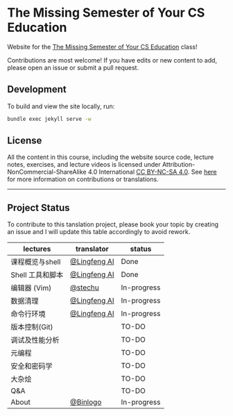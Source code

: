 # The Missing Semester of Your CS Education

Website for the [The Missing Semester of Your CS Education](https://missing.csail.mit.edu/) class!

Contributions are most welcome! If you have edits or new content to add, please
open an issue or submit a pull request.

## Development

To build and view the site locally, run:

```bash
bundle exec jekyll serve -w
```

## License

All the content in this course, including the website source code, lecture notes, exercises, and lecture videos is licensed under Attribution-NonCommercial-ShareAlike 4.0 International [CC BY-NC-SA 4.0](https://creativecommons.org/licenses/by-nc-sa/4.0/). See [here](https://missing.csail.mit.edu/license) for more information on contributions or translations.

-----------------

## Project Status

To contribute to this tanslation project, please book your topic by creating an issue and I will update this table accordingly to avoid rework.

|  lectures   | translator  | status |
|  ----  | ----  |----  |
| 课程概览与shell  | [@Lingfeng AI](https://github.com/hanxiaomax) | Done |
| Shell 工具和脚本  | [@Lingfeng AI](https://github.com/hanxiaomax) | Done |
| 编辑器 (Vim)  |  [@stechu](https://github.com/stechu) | In-progress |
| 数据清理  | [@Lingfeng AI](https://github.com/hanxiaomax) | In-progress |
| 命令行环境  | [@Lingfeng AI](https://github.com/hanxiaomax) | In-progress |
| 版本控制(Git)  |  | TO-DO |
| 调试及性能分析  |  | TO-DO |
| 元编程  |  | TO-DO |
| 安全和密码学  |  | TO-DO |
| 大杂烩  |  | TO-DO |
| Q&A  |  | TO-DO |
| About  | [@Binlogo](https://github.com/Binlogo)  | In-progress |
